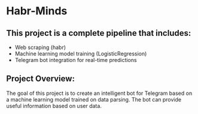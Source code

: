 # Habr-Minds
## This project is a complete pipeline that includes:
- Web scraping (habr)
- Machine learning model training (LogisticRegression)
- Telegram bot integration for real-time predictions

## Project Overview:
The goal of this project is to create an intelligent bot for Telegram based on a machine learning model trained on data parsing. The bot can provide useful information based on user data.
